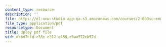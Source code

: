 ```yaml
---
content_type: resource
description: ''
file: https://ol-ocw-studio-app-qa.s3.amazonaws.com/courses/2-003sc-engineering-dynamics-fall-2011/dcbd7efde33ee312e459c3aa572cb57d_fK9AGvLf3yw.pdf
file_type: application/pdf
resourcetype: Document
title: 3play pdf file
uid: dcbd7efd-e33e-e312-e459-c3aa572cb57d
---
```

